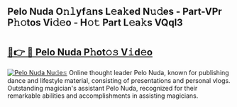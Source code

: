 ## Pelo Nuda O𝚗𝚕yf𝚊ns L𝚎a𝚔ed N𝚞𝚍es - Part-VPr P𝚑𝚘tos Vi𝚍𝚎o - H𝚘𝚝 Part L𝚎a𝚔s VQql3

# <h2><a href="http://kf9ssn.oniu.top/?m=Pelo+Nuda">🔗👉 🔴 Pelo Nuda P𝚑ot𝚘𝚜 V𝚒d𝚎o</a></h2>

[![Pelo Nuda Nu𝚍e𝚜](https://i.imgur.com/0qMVB7G.gif)](http://kf9ssn.oniu.top/?m=Pelo+Nuda)
Online thought leader Pelo Nuda, known for publishing dance and lifestyle material, consisting of presentations and personal vlogs. Outstanding magician's assistant Pelo Nuda, recognized for their remarkable abilities and accomplishments in assisting magicians.  
